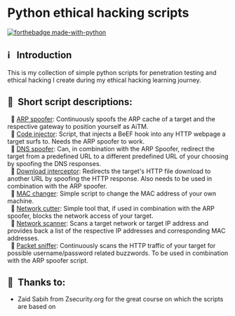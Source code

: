 # Python ethical hacking scripts
[![forthebadge made-with-python](http://ForTheBadge.com/images/badges/made-with-python.svg)](https://www.python.org/)
## :information_source: &nbsp; Introduction
This is my collection of simple python scripts for penetration testing and ethical hacking I create during my ethical hacking learning journey.
## :notebook_with_decorative_cover: &nbsp;Short script descriptions:
&nbsp;&nbsp;:small_orange_diamond: [ARP spoofer](arp_spoofer.py): Continuously spoofs the ARP cache of a target and the respective gateway to position yourself as AiTM. </br>
&nbsp;&nbsp;:small_orange_diamond: [Code injector](code_injector.py): Script, that injects a BeEF hook into any HTTP webpage a target surfs to. Needs the ARP spoofer to work. </br>
&nbsp;&nbsp;:small_orange_diamond: [DNS spoofer](dns_spoofer.py): Can, in combination with the ARP Spoofer, redirect the target from a predefined URL to a different predefined URL of your choosing by spoofing the DNS responses. </br>
&nbsp;&nbsp;:small_orange_diamond: [Download interceptor](download_interceptor.py): Redirects the target's HTTP file download to another URL by spoofing the HTTP response. Also needs to be used in combination with the ARP spoofer. </br>
&nbsp;&nbsp;:small_orange_diamond: [MAC changer](mac_changer.py): Simple script to change the MAC address of your own machine. </br>
&nbsp;&nbsp;:small_orange_diamond: [Network cutter](network_cutter.py): Simple tool that, if used in combination with the ARP spoofer, blocks the network access of your target. </br>
&nbsp;&nbsp;:small_orange_diamond: [Network scanner](network_scanner.py): Scans a target network or target IP address and provides back a list of the respective IP addresses and corresponding MAC addresses. </br>
&nbsp;&nbsp;:small_orange_diamond: [Packet sniffer](packet_sniffer.py): Continuously scans the HTTP traffic of your target for possible username/password related buzzwords. To be used in combination with the ARP spoofer script. </br>
## :bow: &nbsp;Thanks to:
- Zaid Sabih from Zsecurity.org for the great course on which the scripts are based on
